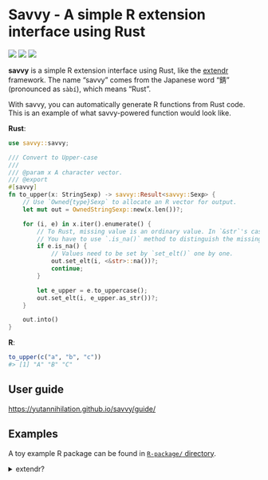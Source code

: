 

<!-- README.md is generated from README.qmd. Please edit that file -->

# Savvy - A simple R extension interface using Rust

<!-- badges: start -->

[![](https://img.shields.io/github/actions/workflow/status/yutannihilation/savvy/R-CMD-check.yaml?style=flat-square&logo=github)](https://github.com/yutannihilation/savvy/actions/workflows/R-CMD-check.yaml)
[![](https://img.shields.io/crates/v/savvy.svg?style=flat-square&logo=rust)](https://crates.io/crates/savvy)
[![](https://img.shields.io/docsrs/savvy.svg?style=flat-square&logo=docsdotrs)](https://docs.rs/savvy/latest/)

<!-- badges: end -->

**savvy** is a simple R extension interface using Rust, like the
[extendr](https://extendr.github.io/) framework. The name “savvy” comes
from the Japanese word “錆” (pronounced as `sàbí`), which means “Rust”.

With savvy, you can automatically generate R functions from Rust code.
This is an example of what savvy-powered function would look like.

**Rust**:

``` rust
use savvy::savvy;

/// Convert to Upper-case
/// 
/// @param x A character vector.
/// @export
#[savvy]
fn to_upper(x: StringSexp) -> savvy::Result<savvy::Sexp> {
    // Use `Owned{type}Sexp` to allocate an R vector for output.
    let mut out = OwnedStringSexp::new(x.len())?;

    for (i, e) in x.iter().enumerate() {
        // To Rust, missing value is an ordinary value. In `&str`'s case, it's just "NA".
        // You have to use `.is_na()` method to distinguish the missing value.
        if e.is_na() {
            // Values need to be set by `set_elt()` one by one.
            out.set_elt(i, <&str>::na())?;
            continue;
        }

        let e_upper = e.to_uppercase();
        out.set_elt(i, e_upper.as_str())?;
    }

    out.into()
}
```

**R**:

``` r
to_upper(c("a", "b", "c"))
#> [1] "A" "B" "C"
```

## User guide

<https://yutannihilation.github.io/savvy/guide/>

## Examples

A toy example R package can be found in [`R-package/`
directory](https://github.com/yutannihilation/savvy/tree/master/R-package).

<details>
<summary>
extendr?
</summary>

## What the hell is this?? Why do you need another framework when there’s extendr?

[extendr](https://extendr.github.io/) is great and ready to use, but
it’s not perfect in some points (e.g., [error
handling](https://github.com/extendr/extendr/issues/278)) and it’s a
kind of stuck; extendr is too feature-rich and complex that no one can
introduce a big breaking change easily. So, I needed to create a new,
simple framework to experiment with. The main goal of savvy is to
provide a simpler option other than extendr, not to be a complete
alternative to extendr.

### Pros and cons compared to extendr

Pros:

- You can use `Result` for error handling instead of `panic!`
- You can compile your package for webR (I hope extendr gets webR-ready
  soon)

Cos:

- savvy prefers explicitness over ergonomics
- savvy provides limited amount of APIs and might not fit for complex
  usages

</details>

